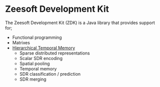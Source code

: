 Zeesoft Development Kit
=======================
The Zeesoft Development Kit (ZDK) is a Java library that provides support for;  
 * Functional programming  
 * Matrixes
 * [Hierarchical Temporal Memory](https://numenta.com/)  
   * Sparse distributed representations  
   * Scalar SDR encoding  
   * Spatial pooling  
   * Temporal memory  
   * SDR classification / prediction  
   * SDR merging  
